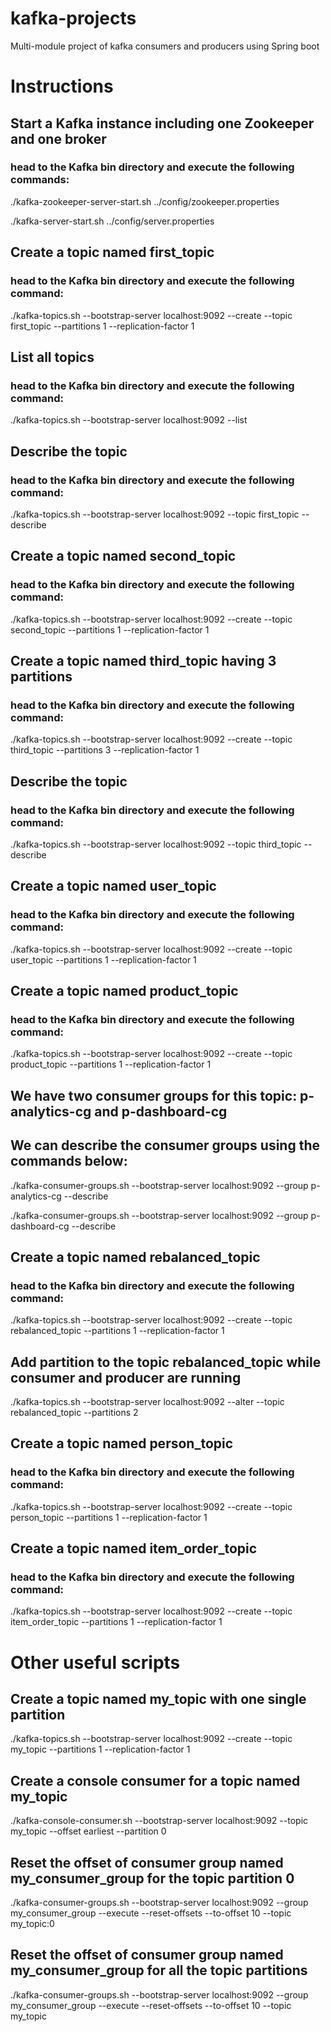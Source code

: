 # kafka-projects
Multi-module project of kafka consumers and producers using Spring boot
# Instructions
## Start a Kafka instance including one Zookeeper and one broker
### head to the Kafka bin directory and execute the following commands:

./kafka-zookeeper-server-start.sh ../config/zookeeper.properties

./kafka-server-start.sh ../config/server.properties
## Create a topic named first_topic
### head to the Kafka bin directory and execute the following command:
./kafka-topics.sh --bootstrap-server localhost:9092 --create --topic first_topic --partitions 1 --replication-factor 1
## List all topics
### head to the Kafka bin directory and execute the following command:
./kafka-topics.sh --bootstrap-server localhost:9092 --list
## Describe the topic
### head to the Kafka bin directory and execute the following command:
./kafka-topics.sh --bootstrap-server localhost:9092 --topic first_topic --describe
## Create a topic named second_topic
### head to the Kafka bin directory and execute the following command:
./kafka-topics.sh --bootstrap-server localhost:9092 --create --topic second_topic --partitions 1 --replication-factor 1
## Create a topic named third_topic having 3 partitions
### head to the Kafka bin directory and execute the following command:
./kafka-topics.sh --bootstrap-server localhost:9092 --create --topic third_topic --partitions 3 --replication-factor 1
## Describe the topic
### head to the Kafka bin directory and execute the following command:
./kafka-topics.sh --bootstrap-server localhost:9092 --topic third_topic --describe
## Create a topic named user_topic
### head to the Kafka bin directory and execute the following command:
./kafka-topics.sh --bootstrap-server localhost:9092 --create --topic user_topic --partitions 1 --replication-factor 1
## Create a topic named product_topic
### head to the Kafka bin directory and execute the following command:
./kafka-topics.sh --bootstrap-server localhost:9092 --create --topic product_topic --partitions 1 --replication-factor 1
## We have two consumer groups for this topic: p-analytics-cg and p-dashboard-cg
## We can describe the consumer groups using the commands below:
./kafka-consumer-groups.sh --bootstrap-server localhost:9092 --group p-analytics-cg --describe

./kafka-consumer-groups.sh --bootstrap-server localhost:9092 --group p-dashboard-cg --describe
## Create a topic named rebalanced_topic
### head to the Kafka bin directory and execute the following command:
./kafka-topics.sh --bootstrap-server localhost:9092 --create --topic rebalanced_topic --partitions 1 --replication-factor 1
## Add partition to the topic rebalanced_topic while consumer and producer are running
./kafka-topics.sh --bootstrap-server localhost:9092 --alter --topic rebalanced_topic --partitions 2
## Create a topic named person_topic
### head to the Kafka bin directory and execute the following command:
./kafka-topics.sh --bootstrap-server localhost:9092 --create --topic person_topic --partitions 1 --replication-factor 1
## Create a topic named item_order_topic
### head to the Kafka bin directory and execute the following command:
./kafka-topics.sh --bootstrap-server localhost:9092 --create --topic item_order_topic --partitions 1 --replication-factor 1
# Other useful scripts
## Create a topic named my_topic with one single partition
./kafka-topics.sh --bootstrap-server localhost:9092 --create --topic my_topic --partitions 1 --replication-factor 1
## Create a console consumer for a topic named my_topic
./kafka-console-consumer.sh --bootstrap-server localhost:9092 --topic my_topic --offset earliest --partition 0
## Reset the offset of consumer group named my_consumer_group for the topic partition 0
./kafka-consumer-groups.sh --bootstrap-server localhost:9092 --group my_consumer_group --execute --reset-offsets --to-offset 10 --topic my_topic:0
## Reset the offset of consumer group named my_consumer_group for all the topic partitions
./kafka-consumer-groups.sh --bootstrap-server localhost:9092 --group my_consumer_group --execute --reset-offsets --to-offset 10 --topic my_topic
